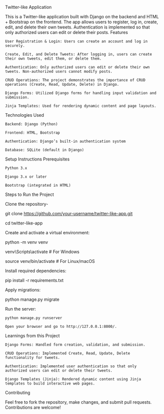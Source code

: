 Twitter-like Application

This is a Twitter-like application built with Django on the backend and HTML + Bootstrap on the frontend. The app allows users to register, log in, create, edit, and delete their own tweets. Authentication is implemented so that only authorized users can edit or delete their posts.
Features

    User Registration & Login: Users can create an account and log in securely.

    Create, Edit, and Delete Tweets: After logging in, users can create their own tweets, edit them, or delete them.

    Authentication: Only authorized users can edit or delete their own tweets. Non-authorized users cannot modify posts.

    CRUD Operations: The project demonstrates the importance of CRUD operations (Create, Read, Update, Delete) in Django.

    Django Forms: Utilized Django forms for handling input validation and submission.

    Jinja Templates: Used for rendering dynamic content and page layouts.

Technologies Used

    Backend: Django (Python)

    Frontend: HTML, Bootstrap

    Authentication: Django’s built-in authentication system

    Database: SQLite (default in Django)

Setup Instructions
Prerequisites

    Python 3.x

    Django 3.x or later

    Bootstrap (integrated in HTML)

Steps to Run the Project

Clone the repository-

git clone https://github.com/your-username/twitter-like-app.git

cd twitter-like-app

Create and activate a virtual environment:

python -m venv venv

venv\Scripts\activate  # For Windows

source venv/bin/activate  # For Linux/macOS

Install required dependencies:

pip install -r requirements.txt

Apply migrations:

python manage.py migrate

Run the server:

    python manage.py runserver

    Open your browser and go to http://127.0.0.1:8000/.

Learnings from this Project

    Django Forms: Handled form creation, validation, and submission.

    CRUD Operations: Implemented Create, Read, Update, Delete functionality for tweets.

    Authentication: Implemented user authentication so that only authorized users can edit or delete their tweets.

    Django Templates (Jinja): Rendered dynamic content using Jinja templates to build interactive web pages.

Contributing

Feel free to fork the repository, make changes, and submit pull requests. Contributions are welcome!
